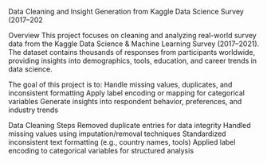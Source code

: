 Data Cleaning and Insight Generation from Kaggle Data Science Survey (2017–202

Overview
This project focuses on cleaning and analyzing real-world survey data from the Kaggle Data Science & Machine Learning Survey (2017–2021). The dataset contains thousands of responses from participants worldwide, providing insights into demographics, tools, education, and career trends in data science.

The goal of this project is to:
Handle missing values, duplicates, and inconsistent formatting
Apply label encoding or mapping for categorical variables
Generate insights into respondent behavior, preferences, and industry trends

Data Cleaning Steps
Removed duplicate entries for data integrity
Handled missing values using imputation/removal techniques
Standardized inconsistent text formatting (e.g., country names, tools)
Applied label encoding to categorical variables for structured analysis
